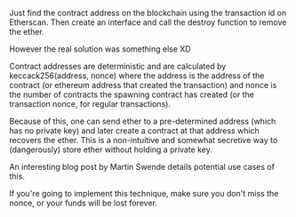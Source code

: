 Just find the contract address on the blockchain using the transaction id on Etherscan. Then create an interface and call the destroy function to remove the ether.

However the real solution was something else XD

Contract addresses are deterministic and are calculated by keccack256(address, nonce) where the address is the address of the contract (or ethereum address that created the transaction) and nonce is the number of contracts the spawning contract has created (or the transaction nonce, for regular transactions).

Because of this, one can send ether to a pre-determined address (which has no private key) and later create a contract at that address which recovers the ether. This is a non-intuitive and somewhat secretive way to (dangerously) store ether without holding a private key.

An interesting blog post by Martin Swende details potential use cases of this.

If you're going to implement this technique, make sure you don't miss the nonce, or your funds will be lost forever.